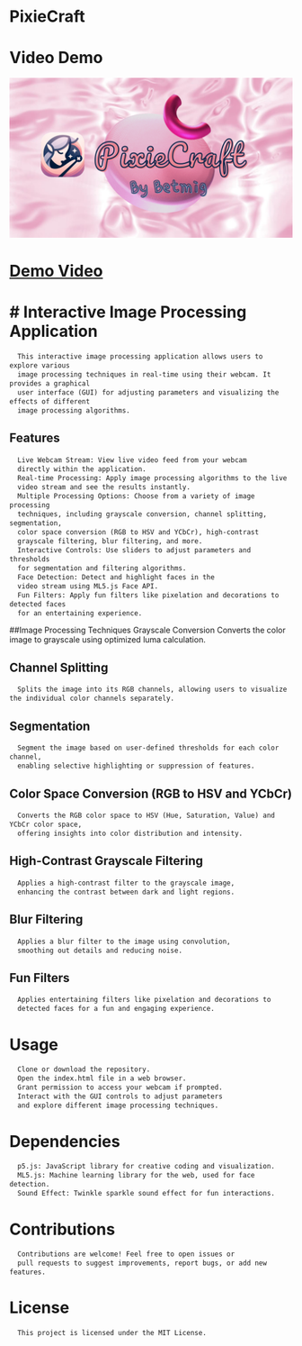 # PixieCraft
# Video Demo

![PixieCraft](https://github.com/betmig/PixieCraft/blob/main/PixieCraft.png?raw=true)
# [Demo Video](https://youtu.be/loTkCG9rGt8)

# #  Interactive Image Processing Application
      This interactive image processing application allows users to explore various
      image processing techniques in real-time using their webcam. It provides a graphical
      user interface (GUI) for adjusting parameters and visualizing the effects of different
      image processing algorithms.

## Features
      Live Webcam Stream: View live video feed from your webcam
      directly within the application.
      Real-time Processing: Apply image processing algorithms to the live
      video stream and see the results instantly.
      Multiple Processing Options: Choose from a variety of image processing
      techniques, including grayscale conversion, channel splitting, segmentation,
      color space conversion (RGB to HSV and YCbCr), high-contrast
      grayscale filtering, blur filtering, and more.
      Interactive Controls: Use sliders to adjust parameters and thresholds
      for segmentation and filtering algorithms.
      Face Detection: Detect and highlight faces in the
      video stream using ML5.js Face API.
      Fun Filters: Apply fun filters like pixelation and decorations to detected faces
      for an entertaining experience.

##Image Processing Techniques
      Grayscale Conversion
      Converts the color image to grayscale using optimized luma calculation.

## Channel Splitting
      Splits the image into its RGB channels, allowing users to visualize the individual color channels separately.

## Segmentation
      Segment the image based on user-defined thresholds for each color channel,
      enabling selective highlighting or suppression of features.

## Color Space Conversion (RGB to HSV and YCbCr)
      Converts the RGB color space to HSV (Hue, Saturation, Value) and YCbCr color space,
      offering insights into color distribution and intensity.

## High-Contrast Grayscale Filtering
      Applies a high-contrast filter to the grayscale image,
      enhancing the contrast between dark and light regions.

## Blur Filtering
      Applies a blur filter to the image using convolution,
      smoothing out details and reducing noise.

## Fun Filters
      Applies entertaining filters like pixelation and decorations to
      detected faces for a fun and engaging experience.

# Usage
      Clone or download the repository.
      Open the index.html file in a web browser.
      Grant permission to access your webcam if prompted.
      Interact with the GUI controls to adjust parameters
      and explore different image processing techniques.
# Dependencies
      p5.js: JavaScript library for creative coding and visualization.
      ML5.js: Machine learning library for the web, used for face detection.
      Sound Effect: Twinkle sparkle sound effect for fun interactions.
# Contributions
      Contributions are welcome! Feel free to open issues or
      pull requests to suggest improvements, report bugs, or add new features.

# License
      This project is licensed under the MIT License.
